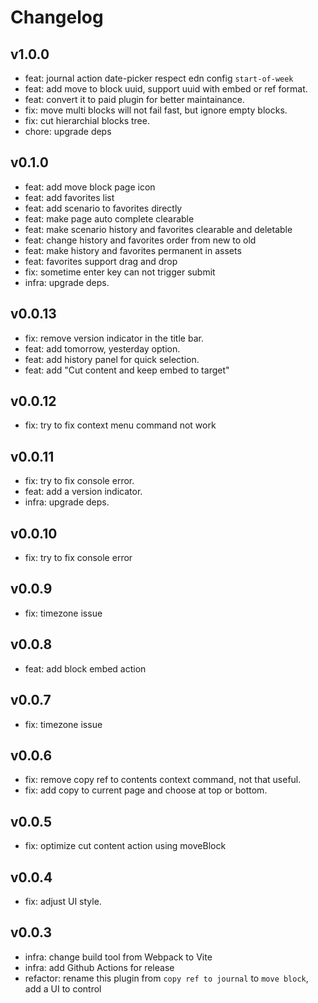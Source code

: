 # Changelog

## v1.0.0

- feat: journal action date-picker respect edn config `start-of-week`
- feat: add move to block uuid, support uuid with embed or ref format.
- feat: convert it to paid plugin for better maintainance.
- fix: move multi blocks will not fail fast, but ignore empty blocks.
- fix: cut hierarchial blocks tree.
- chore: upgrade deps

## v0.1.0

- feat: add move block page icon
- feat: add favorites list
- feat: add scenario to favorites directly
- feat: make page auto complete clearable
- feat: make scenario history and favorites clearable and deletable
- feat: change history and favorites order from new to old
- feat: make history and favorites permanent in assets
- feat: favorites support drag and drop
- fix: sometime enter key can not trigger submit
- infra: upgrade deps.

## v0.0.13

- fix: remove version indicator in the title bar.
- feat: add tomorrow, yesterday option.
- feat: add history panel for quick selection.
- feat: add "Cut content and keep embed to target"

## v0.0.12

- fix: try to fix context menu command not work

## v0.0.11

- fix: try to fix console error.
- feat: add a version indicator.
- infra: upgrade deps.

## v0.0.10

- fix: try to fix console error

## v0.0.9

- fix: timezone issue

## v0.0.8

- feat: add block embed action

## v0.0.7

- fix: timezone issue

## v0.0.6

- fix: remove copy ref to contents context command, not that useful.
- fix: add copy to current page and choose at top or bottom.

## v0.0.5

- fix: optimize cut content action using moveBlock

## v0.0.4

- fix: adjust UI style.

## v0.0.3

- infra: change build tool from Webpack to Vite
- infra: add Github Actions for release
- refactor: rename this plugin from `copy ref to journal` to `move block`, add a UI to control
